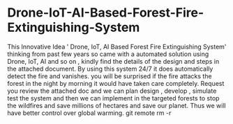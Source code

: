 # Drone-IoT-AI-Based-Forest-Fire-Extinguishing-System
This Innovative Idea ' Drone, IoT, AI Based Forest Fire Extinguishing System' thinking from past few years so came with a automated solution using Drone, IoT, AI and so on , kindly find the details of the design and steps in the attached document. By using this system 24/7 it does automatically detect the fire and vanishes. you will be surprised if the fire attacks the forest in the night by morning it would have taken care completely.  Request you review the attached doc and we can plan design , develop , simulate test the system and then we can implement in the targeted forests to stop the wildfires and save millions of hectares and save our planet. Thus we will have better control over global warming.
git remote rm -r
